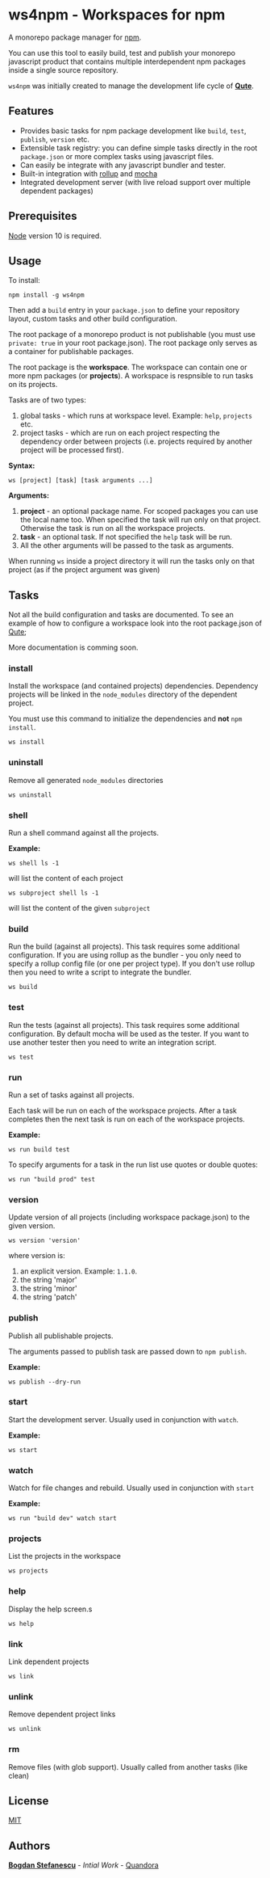 # ws4npm - Workspaces for npm

A monorepo package manager for [npm](https://npmjs.org).

You can use this tool to easily build, test and publish your monorepo javascript product that contains multiple interdependent npm packages inside a single source repository.

`ws4npm` was initially created to manage the development life cycle of **[Qute](https://qutejs.org)**.

## Features

* Provides basic tasks for npm package development like `build`, `test`, `publish`, `version` etc.
* Extensible task registry: you can define simple tasks directly in the root `package.json` or more complex tasks using javascript files.
* Can easily be integrate with any javascript bundler and tester.
* Built-in integration with [rollup](https://rollupjs.org) and [mocha](https://mochajs.org)
* Integrated development server (with live reload support over multiple dependent packages)

## Prerequisites

[Node](https://nodejs.org) version 10 is required.

## Usage

To install:

```
npm install -g ws4npm
```

Then add a `build` entry in your `package.json` to define your repository layout, custom tasks and other build configuration.

The root package of a monorepo product is not publishable (you must use `private: true` in your root package.json). The root package only serves as a container for publishable packages.

The root package is the **workspace**. The workspace can contain one or more npm packages (or **projects**). A workspace is respnsible to run tasks on its projects.

Tasks are of two types:
1. global tasks - which runs at workspace level. Example: `help`, `projects` etc.
2. project tasks - which are run on each project respecting the dependency order between projects (i.e. projects required by another project will be processed first).


**Syntax:**

```
ws [project] [task] [task arguments ...]
```

**Arguments:**

1. **project** -  an optional package name. For scoped packages you can use the local name too.
    When specified the task will run only on that project. Otherwise the task is run on all the workspace projects.
2. **task** - an optional task. If not specified the `help` task will be run.
3. All the other arguments will be passed to the task as arguments.

When running `ws` inside a project directory it will run the tasks only on that project (as if the project argument was given)

## Tasks

Not all the build configuration and tasks are documented. To see an example of how to configure a workspace look into the root package.json of [Qute](https://github.com/bstefanescu/qutejs);

More documentation is comming soon.

### install

Install the workspace (and contained projects) dependencies.
Dependency projects will be linked in the `node_modules` directory of the dependent project.

You must use this command to initialize the dependencies and **not** `npm install`.

```
ws install
```

### uninstall

Remove all generated `node_modules` directories

```
ws uninstall
```

### shell

Run a shell command against all the projects.

**Example:**

```
ws shell ls -1
```

will list the content of each project

```
ws subproject shell ls -1
```

will list the content of the given `subproject`

### build

Run the build (against all projects). This task requires some additional configuration. If you are using rollup as the bundler - you only need to specify a rollup config file (or one per project type). If you don't use rollup then you need to write a script to integrate the bundler.

```
ws build
```

### test

Run the tests (against all projects). This task requires some additional configuration. By default mocha will be used as the tester. If you want to use another tester then you need to write an integration script.

```
ws test
```

### run

Run a set of tasks against all projects.

Each task will be run on each of the workspace projects. After a task completes then the next task is run on each of the workspace projects.

**Example:**

```
ws run build test
```

To specify arguments for a task in the run list use quotes or double quotes:

```
ws run "build prod" test
```

### version

Update version of all projects (including workspace package.json) to the given version.

```
ws version 'version'
```
where version is:

1. an explicit version. Example: `1.1.0`.
2. the string 'major'
2. the string 'minor'
2. the string 'patch'

### publish

Publish all publishable projects.

The arguments passed to publish task are passed down to `npm publish`.

**Example:**

```
ws publish --dry-run
```

### start

Start the development server. Usually used in conjunction with `watch`.

**Example:**

```
ws start
```
### watch

Watch for file changes and rebuild. Usually used in conjunction with `start`

**Example:**

```
ws run "build dev" watch start
```

### projects

List the projects in the workspace

```
ws projects
```

### help

Display the help screen.s

```
ws help
```

### link

Link dependent projects

```
ws link
```

### unlink

Remove dependent project links

```
ws unlink
```

### rm

Remove files (with glob support). Usually called from another tasks (like clean)


## License

[MIT](LICENSE)

## Authors

**[Bogdan Stefanescu](mailto:bogdan@quandora.com)** - *Intial Work* - [Quandora](https://quandora.com)
